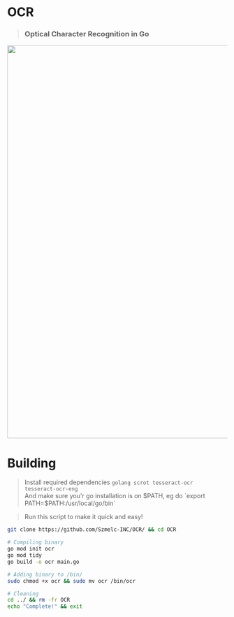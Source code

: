 # OCR
> ### Optical Character Recognition in Go 
<img src="https://i.imgur.com/5Dgktbd.png" width="900px">

# Building
> Install required dependencies
```golang scrot tesseract-ocr tesseract-ocr-eng``` \
> And make sure you'r go installation is on $PATH, eg do `export PATH=$PATH:/usr/local/go/bin`

> Run this script to make it quick and easy!
```bash
git clone https://github.com/Szmelc-INC/OCR/ && cd OCR

# Compiling binary
go mod init ocr
go mod tidy
go build -o ocr main.go

# Adding binary to /bin/
sudo chmod +x ocr && sudo mv ocr /bin/ocr

# Cleaning
cd ../ && rm -fr OCR
echo "Complete!" && exit
```
